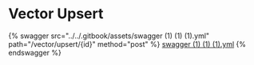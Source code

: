 # Vector Upsert

{% swagger src="../../.gitbook/assets/swagger (1) (1) (1).yml" path="/vector/upsert/{id}" method="post" %}
[swagger (1) (1) (1).yml](<../../.gitbook/assets/swagger (1) (1) (1).yml>)
{% endswagger %}
